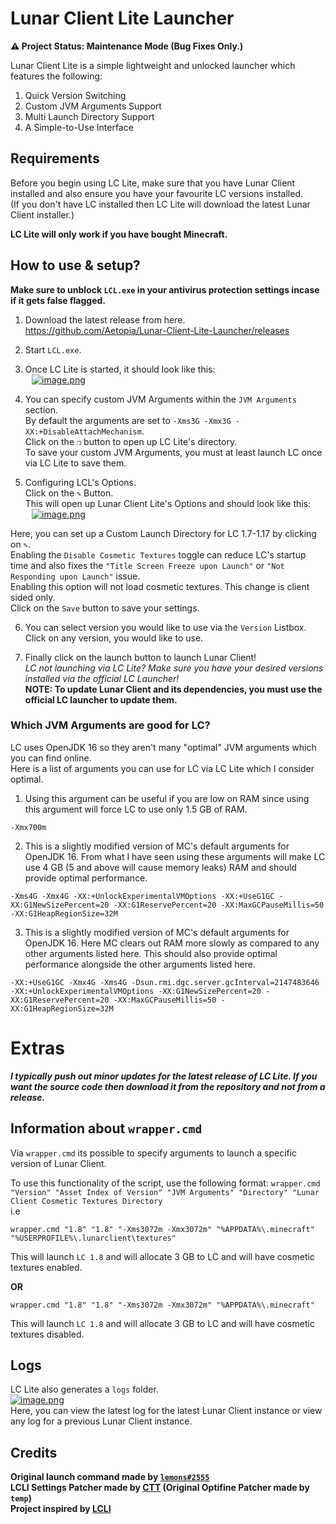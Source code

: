 # Lunar Client Lite Launcher
<b>:warning: Project Status: Maintenance Mode (Bug Fixes Only.)</b>  

Lunar Client Lite is a simple lightweight and unlocked launcher which features the following: 
1. Quick Version Switching 
2. Custom JVM Arguments Support 
3. Multi Launch Directory Support
4. A Simple-to-Use Interface  

## Requirements
Before you begin using LC Lite, make sure that you have Lunar Client installed and also ensure you have your favourite LC versions installed.  
(If you don't have LC installed then LC Lite will download the latest Lunar Client installer.)  

<b>LC Lite will only work if you have bought Minecraft.</b>
## How to use & setup?
<b>Make sure to unblock `LCL.exe` in your antivirus protection settings incase if it gets false flagged.</b>
1. Download the latest release from here.  
https://github.com/Aetopia/Lunar-Client-Lite-Launcher/releases  

2. Start `LCL.exe`.

3. Once LC Lite is started, it should look like this:  
⠀[![image.png](https://i.postimg.cc/d0xxd4Ks/image.png)](https://postimg.cc/VSXgP96p)

4. You can specify custom JVM Arguments within the `JVM Arguments` section.  
By default the arguments are set to `-Xms3G -Xmx3G -XX:+DisableAttachMechanism`.   
Click on the `❐` button to open up LC Lite's directory.  
To save your custom JVM Arguments, you must at least launch LC once via LC Lite to save them.  

5. Configuring LCL's Options.  
Click on the `✎` Button.  
This will open up Lunar Client Lite's Options and should look like this:   
⠀[![image.png](https://i.postimg.cc/rwCt9zyR/image.png)](https://postimg.cc/3kNR88v3)    

Here, you can set up a Custom Launch Directory for LC 1.7-1.17 by clicking on `✎`.  
Enabling the `Disable Cosmetic Textures` toggle can reduce LC's startup time and also fixes the `"Title Screen Freeze upon Launch"` or `"Not Responding upon Launch"` issue.    
Enabling this option will not load cosmetic textures. This change is client sided only.  
Click on the `Save` button to save your settings.

6. You can select version you would like to use via the `Version` Listbox. 
Click on any version, you would like to use.  

7. Finally click on the launch button to launch Lunar Client!  
<i>LC not launching via LC Lite? Make sure you have your desired versions installed via the official LC Launcher!</i>  
<b>NOTE: To update Lunar Client and its dependencies, you must use the official LC launcher to update them.</b>
### Which JVM Arguments are good for LC?  

LC uses OpenJDK 16 so they aren't many "optimal" JVM arguments which you can find online.  
Here is a list of arguments you can use for LC via LC Lite which I consider optimal.  

1. Using this argument can be useful if you are low on RAM since using this argument will force LC to use only 1.5 GB of RAM.  

```
-Xmx700m  
```

2. This is a slightly modified version of MC's default arguments for OpenJDK 16. From what I have seen using these arguments will make LC use 4 GB (5 and above will cause memory leaks) RAM and should provide optimal performance.  

 ```
-Xms4G -Xmx4G -XX:+UnlockExperimentalVMOptions -XX:+UseG1GC -XX:G1NewSizePercent=20 -XX:G1ReservePercent=20 -XX:MaxGCPauseMillis=50 -XX:G1HeapRegionSize=32M
```  
3. This is a slightly modified version of MC's default arguments for OpenJDK 16. Here MC clears out RAM more slowly as compared to any other arguments listed here. This should also provide optimal performance alongside the other arguments listed here.

```
-XX:+UseG1GC -Xmx4G -Xms4G -Dsun.rmi.dgc.server.gcInterval=2147483646 -XX:+UnlockExperimentalVMOptions -XX:G1NewSizePercent=20 -XX:G1ReservePercent=20 -XX:MaxGCPauseMillis=50 -XX:G1HeapRegionSize=32M
```

# Extras
<i><b>I typically push out minor updates for the latest release of LC Lite. If you want the source code then download it from the repository and not from a release.</b></i>
## Information about `wrapper.cmd`
Via `wrapper.cmd` its possible to specify arguments to launch a specific version of Lunar Client.  

To use this functionality of the script, use the following format: 
`wrapper.cmd "Version" "Asset Index of Version" "JVM Arguments" "Directory" "Lunar Client Cosmetic Textures Directory`  
i.e  
```
wrapper.cmd "1.8" "1.8" "-Xms3072m -Xmx3072m" "%APPDATA%\.minecraft" "%USERPROFILE%\.lunarclient\textures" 
```
This will launch `LC 1.8` and will allocate 3 GB to LC and will have cosmetic textures enabled.    

<b>OR</b>  
```
wrapper.cmd "1.8" "1.8" "-Xms3072m -Xmx3072m" "%APPDATA%\.minecraft" 
```
This will launch `LC 1.8` and will allocate 3 GB to LC and will have cosmetic textures disabled. 

## Logs
LC Lite also generates a `logs` folder.  
[![image.png](https://i.postimg.cc/5yJkDYfn/image.png)](https://postimg.cc/TLk9DPLD)  
Here, you can view the latest log for the latest Lunar Client instance or view any log for a previous Lunar Client instance.

## Credits
<b>Original launch command made by [`lemons#2555`](https://github.com/respecting)  
LCLI Settings Patcher made by [CTT](https://dsc.gg/CTT) (Original Optifine Patcher made by `temp`)  
Project inspired by [LCLI](https://github.com/couleur-tweak-tips/utils/blob/main/LCLI.bat)</b>  

